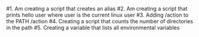 #1. Am creating a script that creates an alias
#2. Am creating a script that prints hello user where user is the current linux user
#3. Adding /action to the PATH /action
#4. Creating a script that counts the number of directories in the path
#5. Creating a variable that lists all environmental variables
